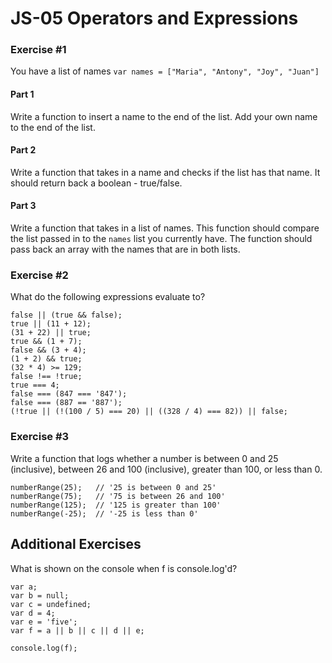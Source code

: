 # JS-05 Operators and Expressions

### Exercise #1

You have a list of names
`var names = ["Maria", "Antony", "Joy", "Juan"]`

#### Part 1
Write a function to insert a name to the end of the list. 
Add your own name to the end of the list.

#### Part 2
Write a function that takes in a name and checks if the list has that name. It should return back a boolean - true/false.

#### Part 3
Write a function that takes in a list of names. This function should compare the list passed in to the `names` list you currently have.
The function should pass back an array with the names that are in both lists.


### Exercise #2

What do the following expressions evaluate to?

```
false || (true && false);
true || (11 + 12);
(31 + 22) || true;
true && (1 + 7);
false && (3 + 4);
(1 + 2) && true;
(32 * 4) >= 129;
false !== !true;
true === 4;
false === (847 === '847');
false === (887 == '887');
(!true || (!(100 / 5) === 20) || ((328 / 4) === 82)) || false;
```

### Exercise #3
Write a function that logs whether a number is between 0 and 25 (inclusive), between 26 and 100 (inclusive), greater than 100, or less than 0.

```
numberRange(25);   // '25 is between 0 and 25'
numberRange(75);   // '75 is between 26 and 100'
numberRange(125);  // '125 is greater than 100'
numberRange(-25);  // '-25 is less than 0'
```

## Additional Exercises

What is shown on the console when f is console.log'd?

```
var a;
var b = null;
var c = undefined;
var d = 4;
var e = 'five';
var f = a || b || c || d || e;

console.log(f);
```
